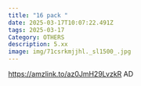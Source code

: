 ```yaml
---
title: "16 pack "
date: 2025-03-17T10:07:22.491Z
tags: 2025-03-17
Category: OTHERS
description: 5.xx
image: img/71csrkmjjhl._sl1500_.jpg
---
```

https://amzlink.to/az0JmH29LvzkR
AD